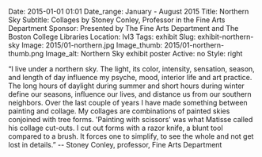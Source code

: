 Date: 2015-01-01 01:01 
Date_range: January - August 2015
Title: Northern Sky
Subtitle: Collages by Stoney Conley, Professor in the Fine Arts Department 
Sponsor: Presented by The Fine Arts Department and The Boston College Libraries
Location: lvl3
Tags: exhibit
Slug: exhibit-northern-sky
Image: 2015/01-northern.jpg
Image_thumb: 2015/01-northern-thumb.png
Image_alt: Northern Sky exhibit poster
Active: no
Style: right

“I live under a northern sky. The light, its color, intensity, sensation, season, and length of day influence my psyche, mood, interior life and art practice.  The long hours of daylight during summer and short hours during winter define our seasons, influence our lives, and distance us from our southern neighbors.  Over the last couple of years I have made something between painting and collage.  My collages are combinations of painted skies conjoined with tree forms.  'Painting with scissors' was what Matisse called his collage cut-outs.  I cut out forms with a razor knife, a blunt tool compared to a brush.  It forces one to simplify, to see the whole and not get lost in details.”  -- Stoney Conley, professor, Fine Arts Department

<!--

Active:
    Yes (will appear on Exhibit's homepage)
    No (will not appear on Exhibit's homepage, but will appear in archives)

Gallery locations: 
    Burns Library (burns)
    Theology and Ministry Library (tml)
    O'Neill Level One (lvl1)
    O'Neill Level Three (lvl3)
    O'Neill Reading Room (reading)
    O'Neill Reading Room Back Wall (backwall)
    O'Neill Lobby (lobby)
    History Dept, Stokes Hall (stokes)
    Bapst Exhibits (bapsts)
    Archived Bapst Exhibits (bapstsarchive)
  
Need spaces for:

  Virtual Exhibits (virtual)
  Tip O'Neill (tiponeill)

Style:
    Poster on left, text on right (default)
    Poster on right, text on left (right)
    Poster large, centered above text (middle_top)
    Poster large, centered below text (middle_down)

Add'l images
    <img src="/theme/img/exhibits/XXXX/201X/00-XXXX.png" alt="words" class="float_left">
    <img src="/theme/img/exhibits/XXXX/201X/00-XXXX.png" alt="words" class="float_right">
    <img src="/theme/img/exhibits/XXXX/201X/00-XXXX.png" alt="words" class="center">

-->

